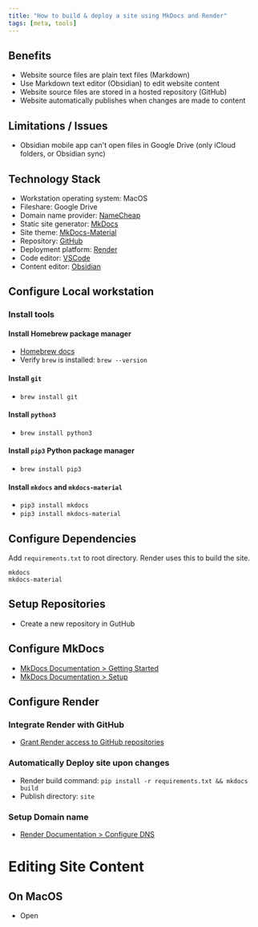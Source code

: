 ```yaml
---
title: "How to build & deploy a site using MkDocs and Render"
tags: [meta, tools]
---
```


## Benefits
- Website source files are plain text files (Markdown)
- Use Markdown text editor (Obsidian) to edit website content
- Website source files are stored in a hosted repository (GitHub)
- Website automatically publishes when changes are made to content

## Limitations / Issues
- Obsidian mobile app can't open files in Google Drive (only iCloud folders, or Obsidian sync)

## Technology Stack
- Workstation operating system: MacOS
- Fileshare: Google Drive
- Domain name provider: [NameCheap](https://namecheap.com/)
- Static site generator: [MkDocs](https://www.mkdocs.org/)
- Site theme: [MkDocs-Material](https://squidfunk.github.io/mkdocs-material/)
- Repository: [GitHub](https://github.com/)
- Deployment platform: [Render](http://render.com/)
- Code editor: [VSCode](https://code.visualstudio.com/)
- Content editor: [Obsidian](https://obsidian.md/)



## Configure Local workstation
### Install tools
#### Install Homebrew package manager
- [Homebrew docs](https://brew.sh/)
- Verify `brew` is installed: `brew --version`

#### Install `git`
- `brew install git`

#### Install `python3`
- `brew install python3`

#### Install `pip3` Python package manager
- `brew install pip3`

#### Install `mkdocs` and `mkdocs-material`
- `pip3 install mkdocs`
- `pip3 install mkdocs-material`

## Configure Dependencies
Add `requirements.txt` to root directory. Render uses this to build the site.
```
mkdocs
mkdocs-material
```

## Setup Repositories
- Create a new repository in GutHub

## Configure MkDocs
- [MkDocs Documentation > Getting Started](https://squidfunk.github.io/mkdocs-material/getting-started/)
- [MkDocs Documentation > Setup](https://squidfunk.github.io/mkdocs-material/setup/changing-the-colors/)

## Configure Render
### Integrate Render with GitHub
- [Grant Render access to GitHub repositories](https://render.com/docs/github)

### Automatically Deploy site upon changes
- Render build command:
`pip install -r requirements.txt && mkdocs build`
- Publish directory: `site`

### Setup Domain name
- [Render Documentation > Configure DNS](https://render.com/docs/configure-namecheap-dns)

# Editing Site Content
## On MacOS
- Open 